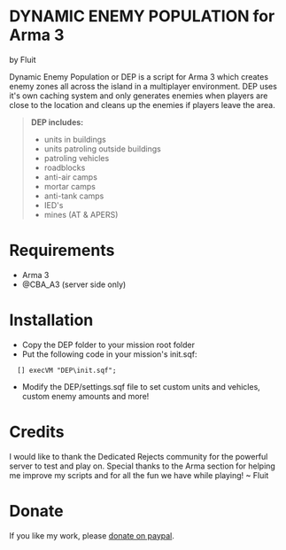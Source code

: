 DYNAMIC ENEMY POPULATION for Arma 3
===================================
  by Fluit
    
Dynamic Enemy Population or DEP is a script for Arma 3 which creates enemy zones all across the island 
in a multiplayer environment. DEP uses it's own caching system and only generates enemies when players
are close to the location and cleans up the enemies if players leave the area.

> **DEP includes:**
> - units in buildings
> - units patroling outside buildings
> - patroling vehicles
> - roadblocks
> - anti-air camps
> - mortar camps
> - anti-tank camps
> - IED's
> - mines (AT & APERS)

Requirements
==============================
 - Arma 3
 - @CBA_A3 (server side only)

Installation
==============================
 - Copy the DEP folder to your mission root folder
 - Put the following code in your mission's init.sqf:
```sqf
  [] execVM "DEP\init.sqf";
```
 - Modify the DEP/settings.sqf file to set custom units and vehicles, custom enemy amounts and more!
 
Credits
==============================
I would like to thank the Dedicated Rejects community for the powerful server to test and play on.
Special thanks to the Arma section for helping me improve my scripts and for all the fun we have while playing!
  ~ Fluit

Donate
==============================
If you like my work, please [donate on paypal](https://www.paypal.com/cgi-bin/webscr?cmd=_s-xclick&hosted_button_id=PV5587YLXXZPA).
